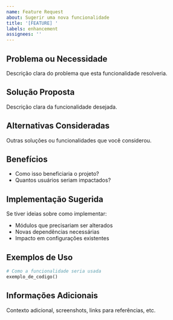 ```yaml
---
name: Feature Request
about: Sugerir uma nova funcionalidade
title: '[FEATURE] '
labels: enhancement
assignees: ''
---
```


## Problema ou Necessidade
Descrição clara do problema que esta funcionalidade resolveria.

## Solução Proposta
Descrição clara da funcionalidade desejada.

## Alternativas Consideradas
Outras soluções ou funcionalidades que você considerou.

## Benefícios
- Como isso beneficiaria o projeto?
- Quantos usuários seriam impactados?

## Implementação Sugerida
Se tiver ideias sobre como implementar:
- Módulos que precisariam ser alterados
- Novas dependências necessárias
- Impacto em configurações existentes

## Exemplos de Uso
```python
# Como a funcionalidade seria usada
exemplo_de_codigo()
```

## Informações Adicionais
Contexto adicional, screenshots, links para referências, etc.
